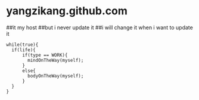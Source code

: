 # yangzikang.github.com
##it my host 
##but i never update it 
##i will change it when i want to update it 

```
while(true){
  if(life){
      if(type == WORK){
        mindOnTheWay(myself);
      }
      else{
        bodyOnTheWay(myself);
      }
  }
}
```
